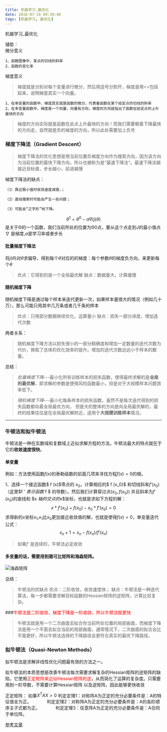 ```yaml
---
title: 机器学习_最优化
date: 2018-07-16 09:39:40
tags: [机器学习, 最优化]
---
```


机器学习_最优化

<!--more-->

铺垫：<br>
微分意义<br>
```
1、函数图像中，某点的切线的斜率
2、函数的变化率
```
梯度意义<br>
>梯度就是分别对每个变量进行微分，然后用逗号分割开，梯度是用<>包括起来，说明梯度其实一个向量。
```
1、在单变量的函数中，梯度其实就是函数的微分，代表着函数在某个给定点的切线的斜率
2、在多变量函数中，梯度是一个向量，向量有方向，梯度的方向就指出了函数在给定点的上升最快的方向
```
>梯度的方向实际就是函数在此点上升最快的方向！而我们需要朝着下降最快的方向走，自然就是负的梯度的方向，所以此处需要加上负号

### 梯度下降法（Gradient Descent）

>梯度下降法的优化思想是用当前位置负梯度方向作为搜索方向，因为该方向为当前位置的最快下降方向，所以也被称为是”最速下降法“。最速下降法越接近目标值，步长越小，前进越慢

梯度下降法的缺点：
```
（1）靠近极小值时收敛速度减慢，；

（2）直线搜索时可能会产生一些问题；

（3）可能会“之字形”地下降。
```
$$\theta^1=\theta^0 - \alpha\nabla(j(\theta)$$
是关于Θ的一个函数，我们当前所处的位置为Θ0点，要从这个点走到J的最小值点
$\nabla$ 是梯度,$\alpha$是学习率或者步长

#### 批量梯度下降法
将$j(\theta)$对$\theta$求偏导，得到每个$\theta$对应的的梯度：每个参数$\theta$的梯度负方向，来更新每个$\theta$
>优点：它得到的是一个全局最优解
缺点：数据量大，计算缓慢
#### 随机梯度下降
随机梯度下降是通过每个样本来迭代更新一次，如果样本量很大的情况（例如几十万），那么可能只用其中几万条或者几千条的样本
>优点：只用部分数据继续优化，运算量小
缺点：损失一部分进度，增加迭代次数

两者关系：
>随机梯度下降方法以损失很小的一部分精确度和增加一定数量的迭代次数为代价，换取了总体的优化效率的提升。增加的迭代次数远远小于样本的数量。

总结：
>*批量梯度下降*---最小化所有训练样本的损失函数，使得最终求解的是**全局的最优解**，即求解的参数是使得风险函数最小，但是对于大规模样本问题效率低下。

>*随机梯度下降*---最小化每条样本的损失函数，虽然不是每次迭代得到的损失函数都向着全局最优方向， 但是大的整体的方向是向全局最优解的，最终的结果往往是在全局最优解附近，适用于**大规模训练样本**情况。
---

### 牛顿法和拟牛顿法
牛顿法是一种在实数域和复数域上近似求解方程的方法。牛顿法最大的特点就在于它的**收敛速度很快**。
#### 单变量
例如：方法使用函数$f(x)$的泰勒级数的前面几项来寻找方程$f(x)= 0$的根。

1、选择一个接近函数$ f (x)$零点的 $x_0$，计算相应的$ f (x_0)$ 和切线斜率$f  ' (x_0)$（这里$f ' $表示函数$ f $ 的导数）。然后我们计算穿过点$(x_0,  f  (x_0))$ 并且斜率为$f '(x_0)$的直线和 $x $轴的交点的$x$坐标，也就是求如下方程的解：
$$x*f'(x_0)+f(x_0)-x_0*f'(x_0)=0$$
求得新的$x$坐标$x_1$,$x_1$比$x_0$更加接近收敛值的解，也就是使得$f(x)=0$，单变量迭代公式：
$$x_n+1=x_n-f(x_n)/f'(x_n)$$

>如果$f '$ 是连续的，牛顿法必定收敛

#### 多变量的话，需要用到雅可比矩阵和海森矩阵。
![海森矩阵](http://p3qhnc0eg.bkt.clouddn.com/blog/img/zyh_haise.png)

总结：
>牛顿法的优缺点
优点：二阶收敛，收敛速度快；
缺点：牛顿法是一种迭代算法，每一步都需要求解目标函数的Hessian矩阵的逆矩阵，计算比较复杂。

###<font color=red>牛顿法是二阶收敛，梯度下降是一阶收敛，所以牛顿法就更快</font>
>牛顿法就是用一个二次曲面去拟合你当前所处位置的局部曲面，而梯度下降法是用一个平面去拟合当前的局部曲面，通常情况下，二次曲面的拟合会比平面更好，所以牛顿法选择的下降路径会更符合真实的最优下降路径。

### 拟牛顿法（Quasi-Newton Methods）
拟牛顿法是求解非线性优化问题最有效的方法之一。

拟牛顿法的本质思想是改善牛顿法每次需要求解复杂的Hessian矩阵的逆矩阵的缺陷，它使用<font color=red>正定矩阵来近似Hessian矩阵的逆</font>，从而简化了运算的复杂度。只需要用到一阶导数，不需要计算Hessian矩阵 以及逆矩阵，因此能够更快收敛

正定矩阵：
如果$X^TAX>0$
判定定理1：对称阵A为正定的充分必要条件是：A的特征值全为正。 　
　　判定定理2：对称阵A为正定的充分必要条件是：A的各阶顺序主子式都为正。 　
　　判定定理3：任意阵A为正定的充分必要条件是：A合同于单位阵。


[参考文章](https://www.cnblogs.com/shixiangwan/p/7532830.html)